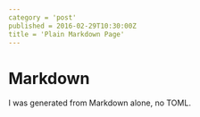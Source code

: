 ```yaml
---
category = 'post'
published = 2016-02-29T10:30:00Z
title = 'Plain Markdown Page'
---
```


# Markdown

I was generated from Markdown alone, no TOML.
